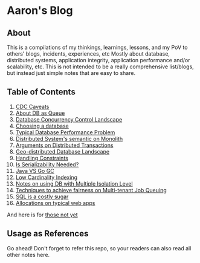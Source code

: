 # Aaron's Blog

## About

This is a compilations of my thinkings, learnings, lessons, and my PoV to others' blogs, incidents, experiences, etc
Mostly about database, distributed systems, application integrity, application performance and/or scalability, etc.
This is not intended to be a really comprehensive list/blogs, but instead just simple notes that are easy to share.

## Table of Contents

1. [CDC Caveats](https://aarondwi.github.io/CDCCaveats/)
2. [About DB as Queue](https://aarondwi.github.io/AboutDBQueue)
3. [Database Concurrency Control Landscape](https://aarondwi.github.io/CCLandscape)
4. [Choosing a database](https://aarondwi.github.io/ChoosingDB)
5. [Typical Database Performance Problem](https://aarondwi.github.io/DBPerfProb)
6. [Distributed System's semantic on Monolith](https://aarondwi.github.io/DistSysSemanticMonolith)
7. [Arguments on Distributed Transactions](https://aarondwi.github.io/DTXArguments)
8. [Geo-distributed Database Landscape](https://aarondwi.github.io/GeoDistDBLandscape)
9. [Handling Constraints](https://aarondwi.github.io/HandlingConstraints)
10. [Is Serializability Needed?](https://aarondwi.github.io/IsSerializabilityNeeded)
11. [Java VS Go GC](https://aarondwi.github.io/JavaVSGoGC)
12. [Low Cardinality Indexing](https://aarondwi.github.io/LowCardinalityIndexing)
13. [Notes on using DB with Multiple Isolation Level](https://aarondwi.github.io/MultipleIsolationLevel)
14. [Techniques to achieve fairness on Multi-tenant Job Queuing](https://aarondwi.github.io/MultiTenantJobFairness)
15. [SQL is a costly sugar](https://aarondwi.github.io/SQLCostlySugar)
16. [Allocations on typical web apps](https://aarondwi.github.io/WebAppsAlloc)

And here is for [those not yet](https://aarondwi.github.io/NotYet)

## Usage as References

Go ahead! Don't forget to refer this repo, so your readers can also read all other notes here.
